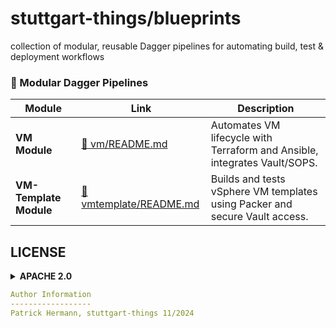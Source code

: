 # stuttgart-things/blueprints

collection of modular, reusable Dagger pipelines for automating build, test &amp; deployment workflows

### 🧩 Modular Dagger Pipelines

| Module                | Link                                              | Description                                                                 |
|-----------------------|---------------------------------------------------|-----------------------------------------------------------------------------|
| **VM Module**         | [📘 vm/README.md](./vm/README.md)                 | Automates VM lifecycle with Terraform and Ansible, integrates Vault/SOPS.  |
| **VM-Template Module**| [📘 vmtemplate/README.md](./vmtemplate/README.md) | Builds and tests vSphere VM templates using Packer and secure Vault access. |


## LICENSE

<details><summary><b>APACHE 2.0</b></summary>

Copyright 2023 patrick hermann.

Licensed under the Apache License, Version 2.0 (the "License");
you may not use this file except in compliance with the License.
You may obtain a copy of the License at

    http://www.apache.org/licenses/LICENSE-2.0

Unless required by applicable law or agreed to in writing, software
distributed under the License is distributed on an "AS IS" BASIS,
WITHOUT WARRANTIES OR CONDITIONS OF ANY KIND, either express or implied.
See the License for the specific language governing permissions and
limitations under the License.

</details>

```yaml
Author Information
------------------
Patrick Hermann, stuttgart-things 11/2024
```
